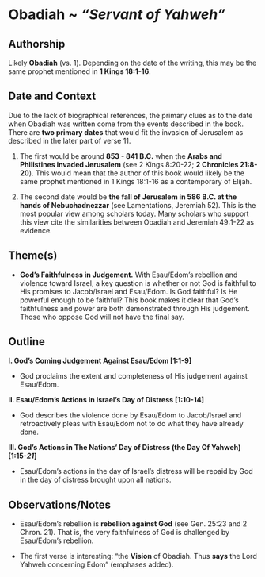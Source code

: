# Obadiah ~ *“Servant of Yahweh”*


## Authorship
Likely **Obadiah** (vs. 1).  Depending on the date of the writing, this may be the same prophet mentioned in **1 Kings 18:1-16**.


## Date and Context
Due to the lack of biographical references, the primary clues as to the date when Obadiah was written come from the events described in the book.  There are **two primary dates** that would fit the invasion of Jerusalem as described in the later part of verse 11.

1. The first would be around **853 - 841 B.C.** when the **Arabs and Philistines invaded Jerusalem** (see 2 Kings 8:20-22; **2 Chronicles 21:8-20**).  This would mean that the author of this book would likely be the same prophet mentioned in 1 Kings 18:1-16 as a contemporary of Elijah.

2. The second date would be **the fall of Jerusalem in 586 B.C. at the hands of Nebuchadnezzar** (see Lamentations, Jeremiah 52). This is the most popular view among scholars today.  Many scholars who support this view cite the similarities between Obadiah and Jeremiah 49:1-22 as evidence. 


## Theme(s)
- **God’s Faithfulness in Judgement.**  With Esau/Edom’s rebellion and violence toward Israel, a key question is whether or not God is faithful to His promises to Jacob/Israel and Esau/Edom. Is God faithful?  Is He powerful enough to be faithful?  This book makes it clear that God’s  faithfulness and power are both demonstrated through His judgement.  Those who oppose God will not have the final say.


## Outline
**I. God’s Coming Judgement Against Esau/Edom  [1:1-9]**

  - God proclaims the extent and completeness of His judgement against Esau/Edom.

**II. Esau/Edom’s Actions in Israel’s Day of Distress  [1:10-14]**

  - God describes the violence done by Esau/Edom to Jacob/Israel and retroactively pleas with Esau/Edom not to do what they have already done. 

**III. God’s Actions in The Nations’ Day of Distress (the Day Of Yahweh)  [1:15-*21*]**

  - Esau/Edom’s actions in the day of Israel’s distress will be repaid by God in the day of distress brought upon all nations.


## Observations/Notes
  - Esau/Edom’s rebellion is **rebellion against God** (see Gen. 25:23 and  2 Chron. 21).  That is, the very faithfulness of God is challenged by Esau/Edom’s rebellion.

  - The first verse is interesting: “the **Vision** of Obadiah.  Thus **says** the Lord Yahweh concerning Edom” (emphases added).
